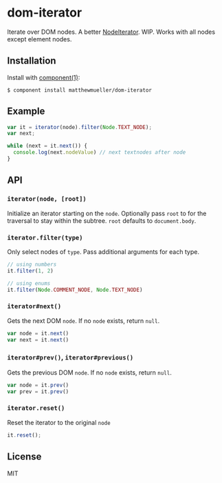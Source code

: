
# dom-iterator

  Iterate over DOM nodes. A better [NodeIterator](https://developer.mozilla.org/en-US/docs/Web/API/NodeIterator). WIP. Works with all nodes except element nodes.

## Installation

  Install with [component(1)](http://component.io):

    $ component install matthewmueller/dom-iterator

## Example

```js
var it = iterator(node).filter(Node.TEXT_NODE);
var next;

while (next = it.next()) {
  console.log(next.nodeValue) // next textnodes after node
}
```

## API

### `iterator(node, [root])`

Initialize an iterator starting on the `node`. Optionally pass `root` to for the traversal to stay within the subtree. `root` defaults to `document.body`.

### `iterator.filter(type)`

Only select nodes of `type`. Pass additional arguments for each type.

```js
// using numbers
it.filter(1, 2)

// using enums
it.filter(Node.COMMENT_NODE, Node.TEXT_NODE)
```

### `iterator#next()`

Gets the next DOM `node`. If no `node` exists, return `null`.

```js
var node = it.next()
var next = it.next()
```

### `iterator#prev()`, `iterator#previous()`

Gets the previous DOM `node`. If no `node` exists, return `null`.

```js
var node = it.prev()
var prev = it.prev()
```

### `iterator.reset()`

Reset the iterator to the original `node`

```js
it.reset();
```

## License

  MIT

